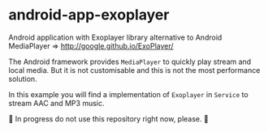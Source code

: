 # android-app-exoplayer
Android application with Exoplayer library alternative to Android MediaPlayer =>
http://google.github.io/ExoPlayer/

The Android framework provides `MediaPlayer` to quickly play stream and local media. But it is not customisable and this is not the most performance solution.

In this example you will find a implementation of `Exoplayer` in `Service` to stream AAC and MP3 music.


:construction: In progress do not use this repository right now, please. :construction:
